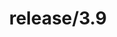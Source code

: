 ---
title: "release/3.9"
description: >
  release/3.9 CHANGELOG 汇总，最近发布版本: v3.9.13 , 时间: 2023-08-16
weight: -39
---